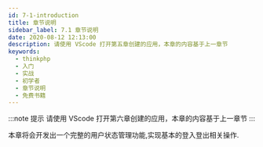 ```yaml
---
id: 7-1-introduction
title: 章节说明
sidebar_label: 7.1 章节说明
date: 2020-08-12 12:13:00
description: 请使用 VScode 打开第五章创建的应用，本章的内容基于上一章节
keywords:
  - thinkphp
  - 入门
  - 实战
  - 初学者
  - 章节说明
  - 免费书籍
---
```


:::note 提示
请使用 VScode 打开第六章创建的应用，本章的内容基于上一章节
:::

本章将会开发出一个完整的用户状态管理功能,实现基本的登入登出相关操作.